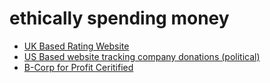 # ethically spending money

* [UK Based Rating Website](https://www.ethicalconsumer.org)
* [US Based website tracking company donations (political)](https://www.goodsuniteus.com)
* [B-Corp for Profit Ceritified](https://www.bcorporation.net/en-us/)